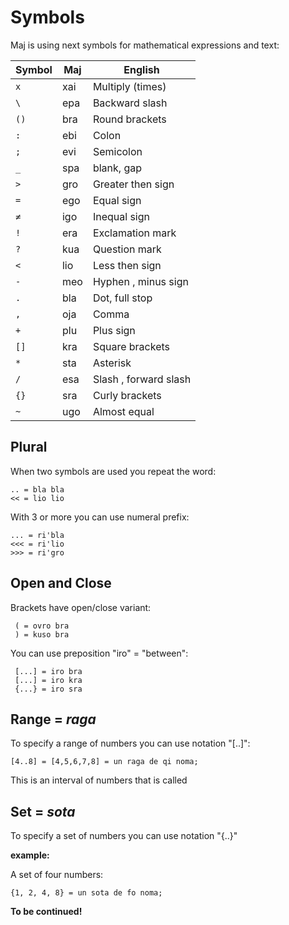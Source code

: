# Symbols

Maj is using next symbols for mathematical expressions and text:

Symbol | Maj  | English
-------|------|---------------------
`x	`   | xai	| Multiply (times)
`\	`   | epa	| Backward slash
`()	`  | bra	| Round brackets
`:	`   | ebi	| Colon
`;	`   | evi	| Semicolon
`_	`   | spa	| blank, gap
`>	`   | gro	| Greater then sign
`=	`   | ego	| Equal sign
`≠	`   | igo	| Inequal sign
`!	`   | era	| Exclamation mark
`?	`   | kua	| Question mark
`<	`   | lio	| Less then sign
`-	`   | meo	| Hyphen , minus sign
`.	`   | bla	| Dot, full stop
`,	`   | oja	| Comma
`+	`   | plu	| Plus sign
`[]	`  | kra	| Square brackets
`*	`   | sta	| Asterisk
`/	`   | esa	| Slash , forward slash
`{}	`  | sra	| Curly brackets
`~  `  | ugo  | Almost equal

## Plural

When two symbols are used you repeat the word:

```
.. = bla bla
<< = lio lio
```

With 3 or more you can use numeral prefix:

```
... = ri'bla
<<< = ri'lio
>>> = ri'gro
```

## Open and Close 

Brackets have open/close variant:

```
 ( = ovro bra
 ) = kuso bra
```

You can use preposition "iro" = "between":

```
 [...] = iro bra
 [...] = iro kra
 {...} = iro sra
```

## Range = _raga_

To specify a range of numbers you can use notation "[..]":

```
[4..8] = [4,5,6,7,8] = un raga de qi noma;
```
This is an interval of numbers that is called 

## Set = _sota_

To specify a set of numbers you can use notation "{..}"

**example:**

A set of four numbers:

```
{1, 2, 4, 8} = un sota de fo noma; 
```

**To be continued!**



